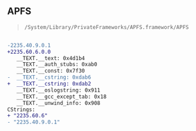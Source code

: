 ## APFS

> `/System/Library/PrivateFrameworks/APFS.framework/APFS`

```diff

-2235.40.9.0.1
+2235.60.6.0.0
   __TEXT.__text: 0x4d1b4
   __TEXT.__auth_stubs: 0xab0
   __TEXT.__const: 0x7f30
-  __TEXT.__cstring: 0xdab6
+  __TEXT.__cstring: 0xdab2
   __TEXT.__oslogstring: 0x911
   __TEXT.__gcc_except_tab: 0x18
   __TEXT.__unwind_info: 0x908
CStrings:
+ "2235.60.6"
- "2235.40.9.0.1"

```
